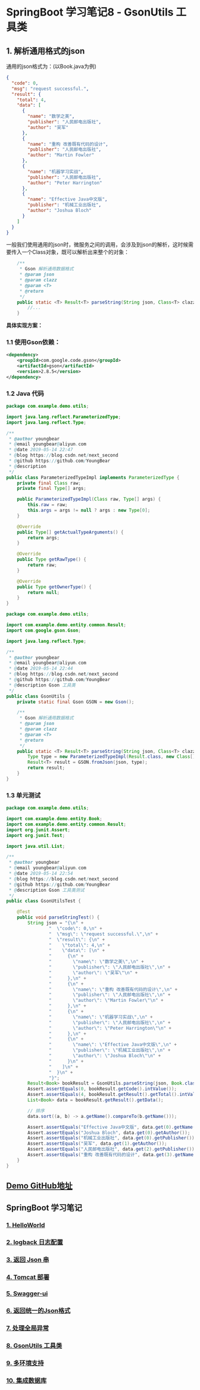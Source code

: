 # SpringBoot 学习笔记8 - GsonUtils 工具类



## 1. 解析通用格式的json

通用的json格式为：(以Book.java为例)

```json
{
  "code": 0,
  "msg": "request successful.",
  "result": {
    "total": 4,
    "data": [
      {
        "name": "数学之美",
        "publisher": "人民邮电出版社",
        "author": "吴军"
      },
      {
        "name": "重构 改善既有代码的设计",
        "publisher": "人民邮电出版社",
        "author": "Martin Fowler"
      },
      {
        "name": "机器学习实战",
        "publisher": "人民邮电出版社",
        "author": "Peter Harrington"
      },
      {
        "name": "Effective Java中文版",
        "publisher": "机械工业出版社",
        "author": "Joshua Bloch"
      }
    ]
  }
}
```



一般我们使用通用的json时，微服务之间的调用，会涉及到json的解析，这时候需要传入一个Class对象，既可以解析出来整个的对象：

```java
    /**
     * Gson 解析通用数据格式
     * @param json
     * @param clazz
     * @param <T>
     * @return
     */
    public static <T> Result<T> parseString(String json, Class<T> clazz) {
        //...
    }
```

**具体实现方案：**

### 1.1 使用Gson依赖：

```xml
<dependency>
    <groupId>com.google.code.gson</groupId>
    <artifactId>gson</artifactId>
    <version>2.8.5</version>
</dependency>
```

### 1.2 Java 代码

```java
package com.example.demo.utils;

import java.lang.reflect.ParameterizedType;
import java.lang.reflect.Type;

/**
 * @author youngbear
 * @email youngbear@aliyun.com
 * @date 2019-05-14 22:47
 * @blog https://blog.csdn.net/next_second
 * @github https://github.com/YoungBear
 * @description
 */
public class ParameterizedTypeImpl implements ParameterizedType {
    private final Class raw;
    private final Type[] args;

    public ParameterizedTypeImpl(Class raw, Type[] args) {
        this.raw = raw;
        this.args = args != null ? args : new Type[0];
    }

    @Override
    public Type[] getActualTypeArguments() {
        return args;
    }

    @Override
    public Type getRawType() {
        return raw;
    }

    @Override
    public Type getOwnerType() {
        return null;
    }
}
```



```java
package com.example.demo.utils;

import com.example.demo.entity.common.Result;
import com.google.gson.Gson;

import java.lang.reflect.Type;

/**
 * @author youngbear
 * @email youngbear@aliyun.com
 * @date 2019-05-14 22:44
 * @blog https://blog.csdn.net/next_second
 * @github https://github.com/YoungBear
 * @description Gson 工具类
 */
public class GsonUtils {
    private static final Gson GSON = new Gson();

    /**
     * Gson 解析通用数据格式
     * @param json
     * @param clazz
     * @param <T>
     * @return
     */
    public static <T> Result<T> parseString(String json, Class<T> clazz) {
        Type type = new ParameterizedTypeImpl(Result.class, new Class[]{clazz});
        Result<T> result = GSON.fromJson(json, type);
        return result;
    }
}
```

### 1.3 单元测试

```java
package com.example.demo.utils;

import com.example.demo.entity.Book;
import com.example.demo.entity.common.Result;
import org.junit.Assert;
import org.junit.Test;

import java.util.List;

/**
 * @author youngbear
 * @email youngbear@aliyun.com
 * @date 2019-05-14 22:54
 * @blog https://blog.csdn.net/next_second
 * @github https://github.com/YoungBear
 * @description Gson 工具类测试
 */
public class GsonUtilsTest {

    @Test
    public void parseStringTest() {
        String json = "{\n" +
                "  \"code\": 0,\n" +
                "  \"msg\": \"request successful.\",\n" +
                "  \"result\": {\n" +
                "    \"total\": 4,\n" +
                "    \"data\": [\n" +
                "      {\n" +
                "        \"name\": \"数学之美\",\n" +
                "        \"publisher\": \"人民邮电出版社\",\n" +
                "        \"author\": \"吴军\"\n" +
                "      },\n" +
                "      {\n" +
                "        \"name\": \"重构 改善既有代码的设计\",\n" +
                "        \"publisher\": \"人民邮电出版社\",\n" +
                "        \"author\": \"Martin Fowler\"\n" +
                "      },\n" +
                "      {\n" +
                "        \"name\": \"机器学习实战\",\n" +
                "        \"publisher\": \"人民邮电出版社\",\n" +
                "        \"author\": \"Peter Harrington\"\n" +
                "      },\n" +
                "      {\n" +
                "        \"name\": \"Effective Java中文版\",\n" +
                "        \"publisher\": \"机械工业出版社\",\n" +
                "        \"author\": \"Joshua Bloch\"\n" +
                "      }\n" +
                "    ]\n" +
                "  }\n" +
                "}";
        Result<Book> bookResult = GsonUtils.parseString(json, Book.class);
        Assert.assertEquals(0, bookResult.getCode().intValue());
        Assert.assertEquals(4, bookResult.getResult().getTotal().intValue());
        List<Book> data = bookResult.getResult().getData();

        // 排序
        data.sort((a, b) -> a.getName().compareTo(b.getName()));

        Assert.assertEquals("Effective Java中文版", data.get(0).getName());
        Assert.assertEquals("Joshua Bloch", data.get(0).getAuthor());
        Assert.assertEquals("机械工业出版社", data.get(0).getPublisher());
        Assert.assertEquals("吴军", data.get(1).getAuthor());
        Assert.assertEquals("人民邮电出版社", data.get(2).getPublisher());
        Assert.assertEquals("重构 改善既有代码的设计", data.get(3).getName());
    }
}
```



## [Demo GitHub地址](https://github.com/YoungBear/SpringBootDemo)



## SpringBoot 学习笔记

### [1. HelloWorld](./SpringBoot-1-HelloWorld.md)

### [2. logback 日志配置](./SpringBoot-2-logback.md)

### [3. 返回 Json 串](./SpringBoot-3-Json.md)

### [4. Tomcat 部署](./SpringBoot-4-Tomcat.md)

### [5. Swagger-ui](./SpringBoot-5-Swagger-ui.md)

### [6. 返回统一的Json格式](./SpringBoot-6-CommonJson.md)

### [7. 处理全局异常](./SpringBoot-7-GlobalExceptionHandler.md)

### [8. GsonUtils 工具类](./SpringBoot-8-GsonUtils.md)

### [9. 多环境支持](./SpringBoot-9-MultipyEnv.md)

### [10. 集成数据库](./SpringBoot-10-Database.md)

